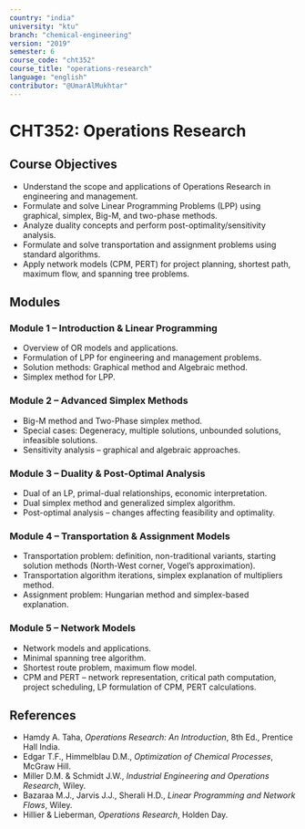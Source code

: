 ```yaml
---
country: "india"
university: "ktu"
branch: "chemical-engineering"
version: "2019"
semester: 6
course_code: "cht352"
course_title: "operations-research"
language: "english"
contributor: "@UmarAlMukhtar"
---
```


# CHT352: Operations Research

## Course Objectives
* Understand the scope and applications of Operations Research in engineering and management.  
* Formulate and solve Linear Programming Problems (LPP) using graphical, simplex, Big-M, and two-phase methods.  
* Analyze duality concepts and perform post-optimality/sensitivity analysis.  
* Formulate and solve transportation and assignment problems using standard algorithms.  
* Apply network models (CPM, PERT) for project planning, shortest path, maximum flow, and spanning tree problems.  

## Modules

### Module 1 – Introduction & Linear Programming
* Overview of OR models and applications.  
* Formulation of LPP for engineering and management problems.  
* Solution methods: Graphical method and Algebraic method.  
* Simplex method for LPP.  

### Module 2 – Advanced Simplex Methods
* Big-M method and Two-Phase simplex method.  
* Special cases: Degeneracy, multiple solutions, unbounded solutions, infeasible solutions.  
* Sensitivity analysis – graphical and algebraic approaches.  

### Module 3 – Duality & Post-Optimal Analysis
* Dual of an LP, primal-dual relationships, economic interpretation.  
* Dual simplex method and generalized simplex algorithm.  
* Post-optimal analysis – changes affecting feasibility and optimality.  

### Module 4 – Transportation & Assignment Models
* Transportation problem: definition, non-traditional variants, starting solution methods (North-West corner, Vogel’s approximation).  
* Transportation algorithm iterations, simplex explanation of multipliers method.  
* Assignment problem: Hungarian method and simplex-based explanation.  

### Module 5 – Network Models
* Network models and applications.  
* Minimal spanning tree algorithm.  
* Shortest route problem, maximum flow model.  
* CPM and PERT – network representation, critical path computation, project scheduling, LP formulation of CPM, PERT calculations.  

## References
* Hamdy A. Taha, *Operations Research: An Introduction*, 8th Ed., Prentice Hall India.  
* Edgar T.F., Himmelblau D.M., *Optimization of Chemical Processes*, McGraw Hill.  
* Miller D.M. & Schmidt J.W., *Industrial Engineering and Operations Research*, Wiley.  
* Bazaraa M.J., Jarvis J.J., Sherali H.D., *Linear Programming and Network Flows*, Wiley.  
* Hillier & Lieberman, *Operations Research*, Holden Day.  

